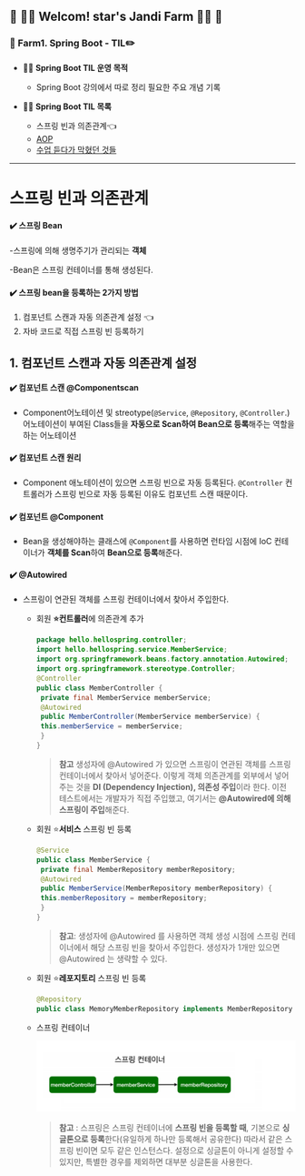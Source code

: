 

## :green_heart: :woman_farmer: Welcom! star's Jandi Farm​ :woman_farmer: :green_heart:





### :seedling: Farm1. Spring Boot - TIL:pencil2:



* :woman_farmer: **Spring Boot TIL 운영 목적**
  * Spring Boot 강의에서 따로 정리 필요한 주요 개념 기록
  



* :woman_farmer: **Spring Boot TIL 목록**
  * 스프링 빈과 의존관계:point_left:
  * [AOP]()
  * [수업 듣다가 막혔던 것들](https://github.com/jandifarm/starsJandi/blob/main/hello-spring/TIL_hello-spring/docs/TIL_SpringBoot3-%EC%88%98%EC%97%85%EB%93%A3%EB%8B%A4%EA%B0%80%20%EB%A7%89%ED%98%94%EB%8D%98%20%EA%B2%83%EB%93%A4.md)





---







# 스프링 빈과 의존관계

#### :heavy_check_mark: 스프링 Bean

-스프링에 의해 생명주기가 관리되는 **객체**

-Bean은 스프링 컨테이너를 통해 생성된다. 



#### :heavy_check_mark: 스프링 bean을 등록하는 2가지 방법

1. 컴포넌트 스캔과 자동 의존관계 설정 :point_left:
2. 자바 코드로 직접 스프링 빈 등록하기



## 1. 컴포넌트 스캔과 자동 의존관계 설정




#### :heavy_check_mark: 컴포넌트 스캔 **@Componentscan**

- Component어노테이션 및 streotype(`@Service`, `@Repository`, `@Controller`.)어노테이션이 부여된 Class들을 **자동으로 Scan하여 Bean으로 등록**해주는 역할을 하는 어노테이션



#### :heavy_check_mark:**​ 컴포넌트 스캔 원리**

- Component 애노테이션이 있으면 스프링 빈으로 자동 등록된다. `@Controller` 컨트롤러가 스프링 빈으로 자동 등록된 이유도 컴포넌트 스캔 때문이다.



#### :heavy_check_mark: 컴포넌트 @Component

- Bean을 생성해야하는 클래스에 `@Component`를 사용하면 런타임 시점에 IoC 컨테이너가 **객체를 Scan**하여 **Bean으로 등록**해준다.




#### :heavy_check_mark: **@Autowired**

- 스프링이 연관된 객체를 스프링 컨테이너에서 찾아서 주입한다.

  * 회원 **:star:컨트롤러**에 의존관계 추가

    ```java
    package hello.hellospring.controller;
    import hello.hellospring.service.MemberService;
    import org.springframework.beans.factory.annotation.Autowired;
    import org.springframework.stereotype.Controller;
    @Controller
    public class MemberController {
     private final MemberService memberService;
     @Autowired
     public MemberController(MemberService memberService) {
     this.memberService = memberService;
     }
    }
    ```

    > **참고** 생성자에 @Autowired 가 있으면 스프링이 연관된 객체를 스프링 컨테이너에서 찾아서 넣어준다. 이렇게 객체 의존관계를 외부에서 넣어주는 것을 **DI (Dependency Injection), 의존성 주입**이라 한다. 이전 테스트에서는 개발자가 직접 주입했고, 여기서는 **@Autowired에 의해 스프링이 주입**해준다.

    

  * 회원  :star:**서비스** 스프링 빈 등록

    ```java
    @Service
    public class MemberService {
     private final MemberRepository memberRepository;
     @Autowired
     public MemberService(MemberRepository memberRepository) {
     this.memberRepository = memberRepository;
     }
    }
    ```

    > **참고**: 생성자에 @Autowired 를 사용하면 객체 생성 시점에 스프링 컨테이너에서 해당 스프링 빈을 찾아서 주입한다. 생성자가 1개만 있으면 @Autowired 는 생략할 수 있다.

    

  * 회원  :star:**레포지토리** 스프링 빈 등록

    ```java
    @Repository
    public class MemoryMemberRepository implements MemberRepository {}	
    ```

    

  * 스프링 컨테이너

    ![image-springContainer](https://github.com/jandifarm/starsJandi/blob/main/hello-spring/TIL_hello-spring/img/springContainer.png)

    > **참고** : 스프링은 스프링 컨테이너에 **스프링 빈을 등록할 때**, 기본으로 **싱글톤으로 등록**한다(유일하게 하나만 등록해서 공유한다) 따라서 같은 스프링 빈이면 모두 같은 인스턴스다. 설정으로 싱글톤이 아니게 설정할 수 있지만, 특별한 경우를 제외하면 대부분 싱글톤을 사용한다.


